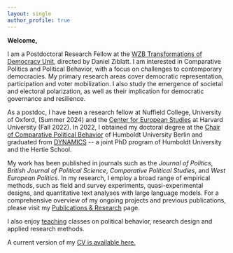 ```yaml
---
layout: single
author_profile: true
---
```


**Welcome,** 

I am a Postdoctoral Research Fellow at the [WZB Transformations of Democracy Unit](https://www.wzb.eu/en/research/dynamics-of-political-systems/transformations-of-democracy), directed by Daniel Ziblatt. 
I am interested in Comparative Politics and Political Behavior, with a focus on challenges to contemporary democracies. 
My primary research areas cover democratic representation, participation and voter mobilization. 
I also study the emergence of societal and electoral polarization, as well as their implication for democratic governance and resilience.  

As a postdoc, I have been a research fellow at Nuffield College, University of Oxford, (Summer 2024) and the [Center for European Studies](https://ces.fas.harvard.edu/people/fabio-ellger) at Harvard University (Fall 2022). 
In 2022, I obtained my doctoral degree at the [Chair of Comparative Political Behavior](https://www.sowi.hu-berlin.de/en/lehrbereiche-en/comparative-political-behavior/team/team-comparative-political-behavior) of Humboldt University Berlin and graduated from [DYNAMICS](https://www.sowi.hu-berlin.de/en/dynamics/people/Alumni) -- a joint PhD program of Humboldt University and the Hertie School.

My work has been published in journals such as the _Journal of Politics_, _British Journal of Political Science_, _Comparative Political Studies_, and _West European Politics_. 
In my research, I employ a broad range of empirical methods, such as field and survey experiments, quasi-experimental designs, and quantitative text analyses with large language models.
For a comprehensive overview of my ongoing projects and previous publications, please visit my [Publications & Research](/research/) page.

 I also enjoy [teaching](/teaching/) classes on political behavior, research design and applied research methods.

A current version of my [CV is available here.](https://www.fabioellger.com/assets/docs/CV_Online_2025.pdf)
